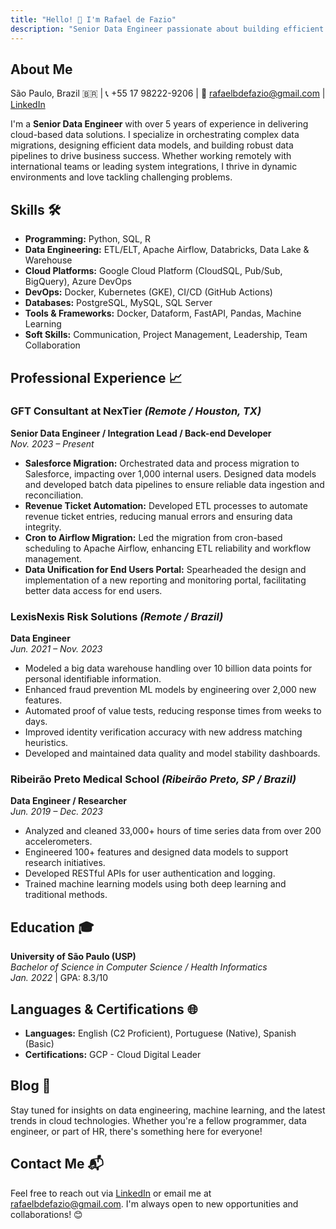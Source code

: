 ```yaml
---
title: "Hello! 👋 I'm Rafael de Fazio"
description: "Senior Data Engineer passionate about building efficient data solutions and driving business success."
---
```


## **About Me**

São Paulo, Brazil 🇧🇷 | 📞 +55 17 98222-9206 | 📧 [rafaelbdefazio@gmail.com](mailto:rafaelbdefazio@gmail.com) | [LinkedIn](https://linkedin.com/in/rafaelbdefazio)

I'm a **Senior Data Engineer** with over 5 years of experience in delivering cloud-based data solutions. I specialize in orchestrating complex data migrations, designing efficient data models, and building robust data pipelines to drive business success. Whether working remotely with international teams or leading system integrations, I thrive in dynamic environments and love tackling challenging problems.

## **Skills 🛠️**

- **Programming:** Python, SQL, R
- **Data Engineering:** ETL/ELT, Apache Airflow, Databricks, Data Lake & Warehouse
- **Cloud Platforms:** Google Cloud Platform (CloudSQL, Pub/Sub, BigQuery), Azure DevOps
- **DevOps:** Docker, Kubernetes (GKE), CI/CD (GitHub Actions)
- **Databases:** PostgreSQL, MySQL, SQL Server
- **Tools & Frameworks:** Docker, Dataform, FastAPI, Pandas, Machine Learning
- **Soft Skills:** Communication, Project Management, Leadership, Team Collaboration

## **Professional Experience 📈**

### **GFT Consultant at NexTier** *(Remote / Houston, TX)*  
**Senior Data Engineer / Integration Lead / Back-end Developer**  
*Nov. 2023 – Present*

- **Salesforce Migration:** Orchestrated data and process migration to Salesforce, impacting over 1,000 internal users. Designed data models and developed batch data pipelines to ensure reliable data ingestion and reconciliation.
- **Revenue Ticket Automation:** Developed ETL processes to automate revenue ticket entries, reducing manual errors and ensuring data integrity.
- **Cron to Airflow Migration:** Led the migration from cron-based scheduling to Apache Airflow, enhancing ETL reliability and workflow management.
- **Data Unification for End Users Portal:** Spearheaded the design and implementation of a new reporting and monitoring portal, facilitating better data access for end users.

### **LexisNexis Risk Solutions** *(Remote / Brazil)*  
**Data Engineer**  
*Jun. 2021 – Nov. 2023*

- Modeled a big data warehouse handling over 10 billion data points for personal identifiable information.
- Enhanced fraud prevention ML models by engineering over 2,000 new features.
- Automated proof of value tests, reducing response times from weeks to days.
- Improved identity verification accuracy with new address matching heuristics.
- Developed and maintained data quality and model stability dashboards.

### **Ribeirão Preto Medical School** *(Ribeirão Preto, SP / Brazil)*  
**Data Engineer / Researcher**  
*Jun. 2019 – Dec. 2023*

- Analyzed and cleaned 33,000+ hours of time series data from over 200 accelerometers.
- Engineered 100+ features and designed data models to support research initiatives.
- Developed RESTful APIs for user authentication and logging.
- Trained machine learning models using both deep learning and traditional methods.

## **Education 🎓**

**University of São Paulo (USP)**  
*Bachelor of Science in Computer Science / Health Informatics*  
*Jan. 2022* | GPA: 8.3/10

## **Languages & Certifications 🌐**

- **Languages:** English (C2 Proficient), Portuguese (Native), Spanish (Basic)
- **Certifications:** GCP - Cloud Digital Leader

## **Blog 📝**

Stay tuned for insights on data engineering, machine learning, and the latest trends in cloud technologies. Whether you're a fellow programmer, data engineer, or part of HR, there's something here for everyone!

## **Contact Me 📬**

Feel free to reach out via [LinkedIn](https://linkedin.com/in/rafaelbdefazio) or email me at [rafaelbdefazio@gmail.com](mailto:rafaelbdefazio@gmail.com). I'm always open to new opportunities and collaborations! 😊
